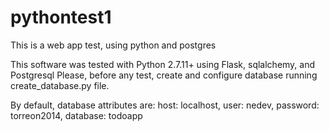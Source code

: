 # pythontest1
This is a web app test, using python and postgres

This software was tested with Python 2.7.11+ using Flask, sqlalchemy, and Postgresql
Please, before any test, create and configure database running create_database.py file.

By default, database attributes are:
host: localhost,
user: nedev,
password: torreon2014,
database: todoapp
